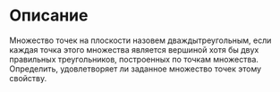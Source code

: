 # Описание

Множество точек на плоскости назовем дваждытреугольным, если каждая точка этого
множества является вершиной хотя бы двух правильных треугольников, построенных
по точкам множества. Определить, удовлетворяет ли заданное множество точек этому
свойству.
